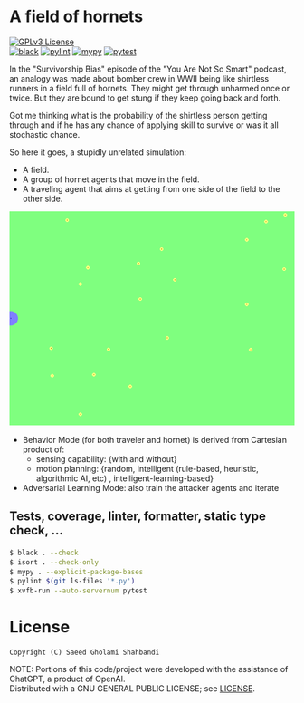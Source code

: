 # A field of hornets

[![GPLv3 License](https://img.shields.io/badge/license-GPLv3-blue.svg)](https://github.com/saeedghsh/hornet_field/blob/master/LICENSE)  
[![black](https://github.com/saeedghsh/hornet_field/actions/workflows/formatting.yml/badge.svg?branch=master)](https://github.com/saeedghsh/hornet_field/actions/workflows/formatting.yml)
[![pylint](https://github.com/saeedghsh/hornet_field/actions/workflows/pylint.yml/badge.svg?branch=master)](https://github.com/saeedghsh/hornet_field/actions/workflows/pylint.yml)
[![mypy](https://github.com/saeedghsh/hornet_field/actions/workflows/type-check.yml/badge.svg?branch=master)](https://github.com/saeedghsh/hornet_field/actions/workflows/type-check.yml)
[![pytest](https://github.com/saeedghsh/hornet_field/actions/workflows/pytest.yml/badge.svg?branch=master)](https://github.com/saeedghsh/hornet_field/actions/workflows/pytest.yml)

In the "Survivorship Bias" episode of the "You Are Not So Smart" podcast, an
analogy was made about bomber crew in WWII being like shirtless runners in a
field full of hornets. They might get through unharmed once or twice. But they
are bound to get stung if they keep going back and forth.

Got me thinking what is the probability of the shirtless person getting through
and if he has any chance of applying skill to survive or was it all stochastic
chance.

So here it goes, a stupidly unrelated simulation:
* A field.
* A group of hornet agents that move in the field.
* A traveling agent that aims at getting from one side of the field to the
  other side.

<p align="center">
    <img src="https://github.com/saeedghsh/hornet_field/blob/master/images/hornet_field.gif">
</p>

* Behavior Mode (for both traveler and hornet) is derived from Cartesian product of:
  * sensing capability: {with and without}
  * motion planning: {random, intelligent (rule-based, heuristic, algorithmic
    AI, etc) , intelligent-learning-based}
* Adversarial Learning Mode: also train the attacker agents and iterate


## Tests, coverage, linter, formatter, static type check, ...
```bash
$ black . --check
$ isort . --check-only
$ mypy . --explicit-package-bases
$ pylint $(git ls-files '*.py')
$ xvfb-run --auto-servernum pytest
```

# License
```
Copyright (C) Saeed Gholami Shahbandi
```

NOTE: Portions of this code/project were developed with the assistance of
ChatGPT, a product of OpenAI.  
Distributed with a GNU GENERAL PUBLIC LICENSE; see
[LICENSE](https://github.com/saeedghsh/hornet_field/blob/master/LICENSE).  
